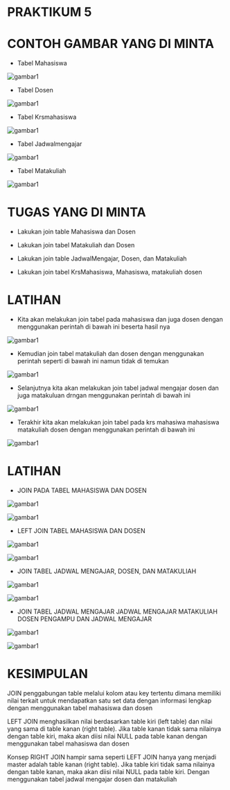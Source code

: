 # PRAKTIKUM 5

# CONTOH GAMBAR YANG DI MINTA

- Tabel Mahasiswa

![gambar1](gambar/u13.png)

- Tabel Dosen

![gambar1](gambar/u14.png)

- Tabel Krsmahasiswa

![gambar1](gambar/u15.png)

- Tabel Jadwalmengajar

![gambar1](gambar/u16.png)

- Tabel Matakuliah

![gambar1](gambar/u17.png)


# TUGAS YANG DI MINTA 


- Lakukan join table Mahasiswa dan Dosen

- Lakukan join tabel Matakuliah dan Dosen

- Lakukan join table JadwalMengajar, Dosen, dan Matakuliah

- Lakukan join tabel KrsMahasiswa, Mahasiswa, matakuliah dosen


 # LATIHAN 

- Kita akan melakukan join tabel pada mahasiswa dan juga dosen dengan menggunakan perintah di bawah ini beserta hasil nya 

![gambar1](gambar/u1.png)

- Kemudian join tabel matakuliah dan dosen dengan menggunakan perintah seperti di bawah ini namun tidak di temukan 

![gambar1](gambar/u2.png)

- Selanjutnya kita akan melakukan join tabel jadwal mengajar dosen dan juga matakuluan drngan menggunakan perintah di bawah ini 

![gambar1](gambar/u3.png)

- Terakhir kita akan melakukan join tabel pada krs mahasiwa mahasiswa matakuliah dosen dengan menggunakan perintah di bawah ini

![gambar1](gambar/u4.png)

# LATIHAN 

- JOIN PADA TABEL MAHASISWA DAN DOSEN

![gambar1](gambar/u9.png)

![gambar1](gambar/u5.png)

- LEFT JOIN TABEL MAHASISWA DAN DOSEN

![gambar1](gambar/u10.png)

![gambar1](gambar/u6.png)

- JOIN TABEL JADWAL MENGAJAR, DOSEN, DAN MATAKULIAH

![gambar1](gambar/u11.png)

![gambar1](gambar/u7.png)

- JOIN TABEL JADWAL MENGAJAR JADWAL MENGAJAR MATAKULIAH DOSEN PENGAMPU DAN JADWAL MENGAJAR 

![gambar1](gambar/u12.png)

![gambar1](gambar/u8.png)

# KESIMPULAN 

JOIN penggabungan table melalui kolom atau key tertentu dimana memiliki nilai terkait untuk mendapatkan satu set data dengan informasi lengkap dengan menggunakan tabel mahasiswa dan dosen

LEFT JOIN menghasilkan nilai berdasarkan table kiri (left table) dan nilai yang sama di table kanan (right table). Jika table kanan tidak sama nilainya dengan table kiri, maka akan diisi nilai NULL pada table kanan dengan menggunakan tabel mahasiswa dan dosen

Konsep RIGHT JOIN hampir sama seperti LEFT JOIN hanya yang menjadi master adalah table kanan (right table). Jika table kiri tidak sama nilainya dengan table kanan, maka akan diisi nilai NULL pada table kiri. Dengan menggunakan tabel jadwal mengajar dosen dan matakuliah
